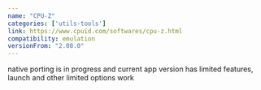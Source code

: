 ```yaml
---
name: "CPU-Z"
categories: ['utils-tools']
link: https://www.cpuid.com/softwares/cpu-z.html
compatibility: emulation
versionFrom: "2.08.0"
---
```


native porting is in progress and current app version has limited features, launch and other limited options work